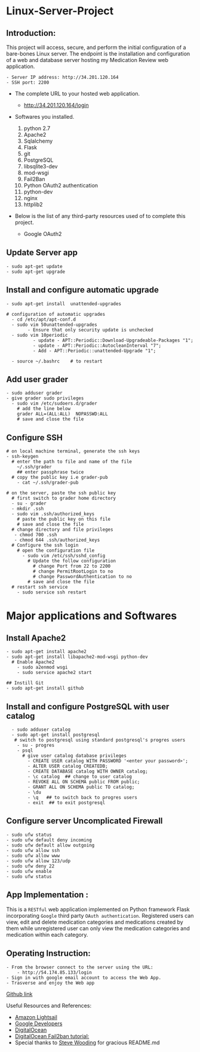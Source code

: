 # Linux-Server-Project

## Introduction:
This project will access, secure, and perform the initial configuration of a bare-bones Linux server. The endpoint is the installation and configuration of a web and database server hosting my Medication Review web application.

    - Server IP address: http://34.201.120.164
    - SSH port: 2200

  - The complete URL to your hosted web application.
       - http://34.201.120.164/login

  - Softwares you installed.
    1. python 2.7
    2. Apache2
    3. Sqlalchemy
    4. Flask
    5. git
    6. PostgreSQL
    7. libsqlite3-dev
    8. mod-wsgi
    9. Fail2Ban
    10. Python OAuth2 authentication
    11. python-dev
    12. nginx
    13. httplib2

  - Below is the list of any third-party resources used of to complete this project.
      - Google OAuth2

## Update Server app
    - sudo apt-get update
    - sudo apt-get upgrade

## Install and configure automatic upgrade
    - sudo apt-get install  unattended-upgrades

    # configuration of automatic upgrades
      - cd /etc/apt/apt-conf.d
      - sudo vim 50unattended-upgrades
            - Ensure that only security update is unchecked
      - sudo vim 10periodic
              - update - APT::Periodic::Download-Upgradeable-Packages "1";
              - update - APT::Periodic::AutocleanInterval "7";
              - Add - APT::Periodic::unattended-Upgrade "1";

      - source ~/.bashrc    # to restart

## Add user grader
    - sudo adduser grader
    - give grader sudo privileges
      - sudo vim /etc/sudoers.d/grader
        # add the line below
        grader ALL=(ALL:ALL)  NOPASSWD:ALL
        # save and close the file

## Configure SSH
    # on local machine terminal, generate the ssh keys
    - ssh-keygen
      # enter the path to file and name of the file
        ~/.ssh/grader
        ## enter passphrase twice
      # copy the public key i.e grader-pub
        - cat ~/.ssh/grader-pub

    # on the server, paste the ssh public key
      # first switch to grader home directory
      - su - grader
      - mkdir .ssh
      - sudo vim .ssh/authorized_keys
        # paste the public key on this file
        # save and close the file
      # change directory and file privileges
       - chmod 700 .ssh
       - chmod 644 .ssh/authorized_keys
      # Configure the ssh login
        # open the configuration file
          - sudo vim /etc/ssh/sshd_config
            # Update the follow configuration
              # change Port from 22 to 2200
              # change PermitRootLogin to no
              # change PasswordAuthentication to no
            # save and close the file
      # restart ssh service
        - sudo service ssh restart

# Major applications and Softwares
  ## Install Apache2
    - sudo apt-get install apache2
    - sudo apt-get install libapache2-mod-wsgi python-dev
      # Enable Apache2
        - sudo a2enmod wsgi
        - sudo service apache2 start

    ## Instill Git
    - sudo apt-get install github



  ## Install and configure PostgreSQL with user catalog
      - sudo adduser catalog
      - sudo apt-get install postgresql
       # switch to postgresql using standard postgresql's progres users
        - su - progres
        - psql
          # give user catalog database privileges
            - CREATE USER catalog WITH PASSWORD '<enter your password>';
            - ALTER USER catalog CREATEDB;
            - CREATE DATABASE catalog WITH OWNER catalog;
            - \c catalog  ## change to user catalog
            - REVOKE ALL ON SCHEMA public FROM public;
            - GRANT ALL ON SCHEMA public TO catalog;
            - \du
            - \q   ## to switch back to progres users
            - exit  ## to exit postgresql


## Configure server Uncomplicated Firewall
    - sudo ufw status
    - sudo ufw default deny incoming
    - sudo ufw default allow outgoing
    - sudo ufw allow ssh
    - sudo ufw allow www
    - sudo ufw allow 123/udp
    - sudo ufw deny 22
    - sudo ufw enable
    - sudo ufw status

## App Implementation :
This is a `RESTful` web application implemented on Python framework Flask incorporating `Google` third party `OAuth authentication`. Registered users can view, edit and delete medication categories and medications created by them while unregistered user can only view the medication categories and medication within each category.

## Operating Instruction:
    - From the browser connect to the server using the URL:
        - http://54.174.85.133/login
    - Sign in with google email account to access the Web App.
    - Trasverse and enjoy the Web app

[Github link](https://github.com/jocoder22/Linux-Server-Project.git)

Useful Resources and References:
  - [Amazon Lightsail](https://aws.amazon.com/)
  - [Google Developers](https://developers.google.com/)
  - [DigitalOcean](https://www.digitalocean.com/community/tutorials/how-to-secure-postgresql-on-an-ubuntu-vps)
  - [DigitalOcean Fail2ban tutorial:](https://www.digitalocean.com/community/tutorials/how-to-protect-ssh-with-fail2ban-on-ubuntu-14-04)
  - Special thanks to [Steve  Wooding](https://github.com/SteveWooding/fullstack-nanodegree-linux-server-config/blob/master/README.md) for gracious README.md
